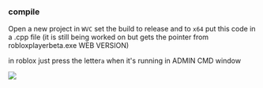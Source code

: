 ### compile
Open a new project in ``WVC`` set the build to release and to ``x64``
put this code in a .cpp file
(it is still being worked on but gets the pointer from robloxplayerbeta.exe WEB VERSION)

in roblox just press the letter``a`` when it's running in ADMIN CMD window


<img src="https://cdn.discordapp.com/attachments/1156417018099154986/1156499095888871424/image.png?ex=65153137&is=6513dfb7&hm=0a049cdc04b9837485c59edb449a0ab45680a7e90181b44e96c8ee58aee4d439&"></img>
